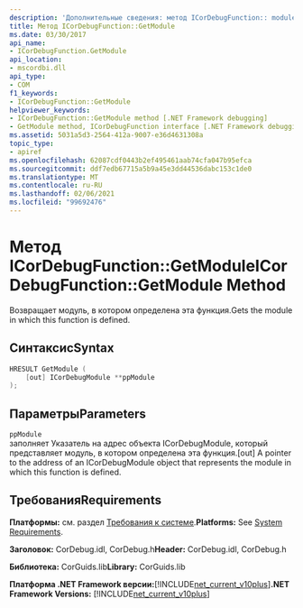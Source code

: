 ```yaml
---
description: 'Дополнительные сведения: метод ICorDebugFunction:: module'
title: Метод ICorDebugFunction::GetModule
ms.date: 03/30/2017
api_name:
- ICorDebugFunction.GetModule
api_location:
- mscordbi.dll
api_type:
- COM
f1_keywords:
- ICorDebugFunction::GetModule
helpviewer_keywords:
- ICorDebugFunction::GetModule method [.NET Framework debugging]
- GetModule method, ICorDebugFunction interface [.NET Framework debugging]
ms.assetid: 5031a5d3-2564-412a-9007-e36d4631308a
topic_type:
- apiref
ms.openlocfilehash: 62087cdf0443b2ef495461aab74cfa047b95efca
ms.sourcegitcommit: ddf7edb67715a5b9a45e3dd44536dabc153c1de0
ms.translationtype: MT
ms.contentlocale: ru-RU
ms.lasthandoff: 02/06/2021
ms.locfileid: "99692476"
---
```

# <a name="icordebugfunctiongetmodule-method"></a><span data-ttu-id="412e8-103">Метод ICorDebugFunction::GetModule</span><span class="sxs-lookup"><span data-stu-id="412e8-103">ICorDebugFunction::GetModule Method</span></span>

<span data-ttu-id="412e8-104">Возвращает модуль, в котором определена эта функция.</span><span class="sxs-lookup"><span data-stu-id="412e8-104">Gets the module in which this function is defined.</span></span>  
  
## <a name="syntax"></a><span data-ttu-id="412e8-105">Синтаксис</span><span class="sxs-lookup"><span data-stu-id="412e8-105">Syntax</span></span>  
  
```cpp  
HRESULT GetModule (  
    [out] ICorDebugModule **ppModule  
);  
```  
  
## <a name="parameters"></a><span data-ttu-id="412e8-106">Параметры</span><span class="sxs-lookup"><span data-stu-id="412e8-106">Parameters</span></span>  

 `ppModule`  
 <span data-ttu-id="412e8-107">заполняет Указатель на адрес объекта ICorDebugModule, который представляет модуль, в котором определена эта функция.</span><span class="sxs-lookup"><span data-stu-id="412e8-107">[out] A pointer to the address of an ICorDebugModule object that represents the module in which this function is defined.</span></span>  
  
## <a name="requirements"></a><span data-ttu-id="412e8-108">Требования</span><span class="sxs-lookup"><span data-stu-id="412e8-108">Requirements</span></span>  

 <span data-ttu-id="412e8-109">**Платформы:** см. раздел [Требования к системе](../../get-started/system-requirements.md).</span><span class="sxs-lookup"><span data-stu-id="412e8-109">**Platforms:** See [System Requirements](../../get-started/system-requirements.md).</span></span>  
  
 <span data-ttu-id="412e8-110">**Заголовок:** CorDebug.idl, CorDebug.h</span><span class="sxs-lookup"><span data-stu-id="412e8-110">**Header:** CorDebug.idl, CorDebug.h</span></span>  
  
 <span data-ttu-id="412e8-111">**Библиотека:** CorGuids.lib</span><span class="sxs-lookup"><span data-stu-id="412e8-111">**Library:** CorGuids.lib</span></span>  
  
 <span data-ttu-id="412e8-112">**Платформа .NET Framework версии:**[!INCLUDE[net_current_v10plus](../../../../includes/net-current-v10plus-md.md)]</span><span class="sxs-lookup"><span data-stu-id="412e8-112">**.NET Framework Versions:** [!INCLUDE[net_current_v10plus](../../../../includes/net-current-v10plus-md.md)]</span></span>
